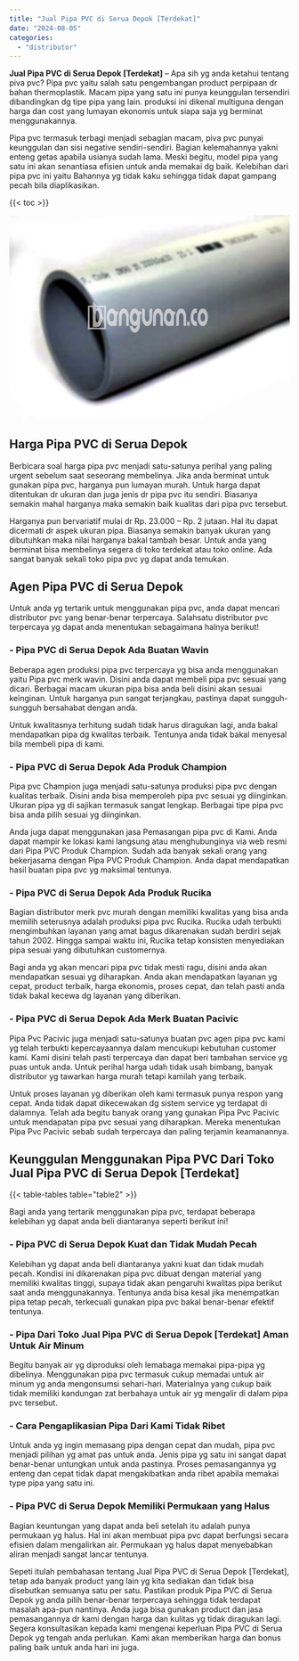 ```yaml
---
title: "Jual Pipa PVC di Serua Depok [Terdekat]"
date: "2024-08-05"
categories: 
  - "distributor"
---
```


**Jual Pipa PVC di Serua Depok \[Terdekat\]** – Apa sih yg anda ketahui tentang piva pvc? Pipa pvc yaitu salah satu pengembangan product perpipaan dr bahan thermoplastik. Macam pipa yang satu ini punya keunggulan tersendiri dibandingkan dg tipe pipa yang lain. produksi ini dikenal multiguna dengan harga dan cost yang lumayan ekonomis untuk siapa saja yg berminat menggunakannya.

Pipa pvc termasuk terbagi menjadi sebagian macam, piva pvc punyai keunggulan dan sisi negative sendiri-sendiri. Bagian kelemahannya yakni enteng getas apabila usianya sudah lama. Meski begitu, model pipa yang satu ini akan senantiasa efisien untuk anda memakai dg baik. Kelebihan dari pipa pvc ini yaitu Bahannya yg tidak kaku sehingga tidak dapat gampang pecah bila diaplikasikan.

{{< toc >}}

![](/images/jaul-pipa-pvc-65.png)

## Harga Pipa PVC di Serua Depok

Berbicara soal harga pipa pvc menjadi satu-satunya perihal yang paling urgent sebelum saat seseorang membelinya. Jika anda berminat untuk gunakan pipa pvc, harganya pun lumayan murah. Untuk harga dapat ditentukan dr ukuran dan juga jenis dr pipa pvc itu sendiri. Biasanya semakin mahal harganya maka semakin baik kualitas dari pipa pvc tersebut.

Harganya pun bervariatif mulai dr Rp. 23.000 – Rp. 2 jutaan. Hal itu dapat dicermati dr aspek ukuran pipa. Biasanya semakin banyak ukuran yang dibutuhkan maka nilai harganya bakal tambah besar. Untuk anda yang berminat bisa membelinya segera di toko terdekat atau toko online. Ada sangat banyak sekali toko pipa pvc yg dapat anda temukan.

## Agen Pipa PVC di Serua Depok

Untuk anda yg tertarik untuk menggunakan pipa pvc, anda dapat mencari distributor pvc yang benar-benar terpercaya. Salahsatu distributor pvc terpercaya yg dapat anda menentukan sebagaimana halnya berikut!

### \- Pipa PVC di Serua Depok Ada Buatan Wavin

Beberapa agen produksi pipa pvc terpercaya yg bisa anda menggunakan yaitu Pipa pvc merk wavin. Disini anda dapat membeli pipa pvc sesuai yang dicari. Berbagai macam ukuran pipa bisa anda beli disini akan sesuai keinginan. Untuk harganya pun sangat terjangkau, pastinya dapat sungguh-sungguh bersahabat dengan anda.

Untuk kwalitasnya terhitung sudah tidak harus diragukan lagi, anda bakal mendapatkan pipa dg kwalitas terbaik. Tentunya anda tidak bakal menyesal bila membeli pipa di kami.

### \- Pipa PVC di Serua Depok Ada Produk Champion

Pipa pvc Champion juga menjadi satu-satunya produksi pipa pvc dengan kualitas terbaik. Disini anda bisa memperoleh pipa pvc sesuai yg diinginkan. Ukuran pipa yg di sajikan termasuk sangat lengkap. Berbagai tipe pipa pvc bisa anda pilih sesuai yg diinginkan.

Anda juga dapat menggunakan jasa Pemasangan pipa pvc di Kami. Anda dapat mampir ke lokasi kami langsung atau menghubunginya via web resmi dari Pipa PVC Produk Champion. Sudah ada banyak sekali orang yang bekerjasama dengan Pipa PVC Produk Champion. Anda dapat mendapatkan hasil buatan pipa pvc yg maksimal tentunya.

### \- Pipa PVC di Serua Depok Ada Produk Rucika

Bagian distributor merk pvc murah dengan memiliki kwalitas yang bisa anda memilih seterusnya adalah produksi pipa pvc Rucika. Rucika udah terbukti mengimbuhkan layanan yang amat bagus dikarenakan sudah berdiri sejak tahun 2002. Hingga sampai waktu ini, Rucika tetap konsisten menyediakan pipa sesuai yang dibutuhkan customernya.

Bagi anda yg akan mencari pipa pvc tidak mesti ragu, disini anda akan mendapatkan sesuai yg diharapkan. Anda akan mendapatkan layanan yg cepat, product terbaik, harga ekonomis, proses cepat, dan telah pasti anda tidak bakal kecewa dg layanan yang diberikan.

### \- Pipa PVC di Serua Depok Ada Merk Buatan Pacivic

Pipa Pvc Pacivic juga menjadi satu-satunya buatan pvc agen pipa pvc kami yg telah terbukti kepercayaannya dalam mencukupi kebutuhan customer kami. Kami disini telah pasti terpercaya dan dapat beri tambahan service yg puas untuk anda. Untuk perihal harga udah tidak usah bimbang, banyak distributor yg tawarkan harga murah tetapi kamilah yang terbaik.

Untuk proses layanan yg diberikan oleh kami termasuk punya respon yang cepat. Anda tidak dapat dikecewakan dg sistem service yg terdapat di dalamnya. Telah ada begitu banyak orang yang gunakan Pipa Pvc Pacivic untuk mendapatan pipa pvc sesuai yang diharapkan. Mereka menentukan Pipa Pvc Pacivic sebab sudah terpercaya dan paling terjamin keamanannya.

## Keunggulan Menggunakan Pipa PVC Dari Toko Jual Pipa PVC di Serua Depok \[Terdekat\]

{{< table-tables table="table2" >}}

Bagi anda yang tertarik menggunakan pipa pvc, terdapat beberapa kelebihan yg dapat anda beli diantaranya seperti berikut ini!

### \- Pipa PVC di Serua Depok Kuat dan Tidak Mudah Pecah

Kelebihan yg dapat anda beli diantaranya yakni kuat dan tidak mudah pecah. Kondisi ini dikarenakan pipa pvc dibuat dengan material yang memiliki kwalitas tinggi, supaya tidak akan pengaruhi kwalitas pipa berikut saat anda menggunakannya. Tentunya anda bisa kesal jika menempatkan pipa tetap pecah, terkecuali gunakan pipa pvc bakal benar-benar efektif tentunya.

### \- Pipa Dari Toko Jual Pipa PVC di Serua Depok \[Terdekat\] Aman Untuk Air Minum

Begitu banyak air yg diproduksi oleh lemabaga memakai pipa-pipa yg dibelinya. Menggunakan pipa pvc termasuk cukup memadai untuk air minum yg anda mengonsumsi sehari-hari. Materialnya yang cukup baik tidak memiliki kandungan zat berbahaya untuk air yg mengalir di dalam pipa pvc tersebut.

### \- Cara Pengaplikasian Pipa Dari Kami Tidak Ribet

Untuk anda yg ingin memasang pipa dengan cepat dan mudah, pipa pvc menjadi pilihan yg amat pas untuk anda. Jenis pipa yg satu ini sangat dapat benar-benar untungkan untuk anda pastinya. Proses pemasangannya yg enteng dan cepat tidak dapat mengakibatkan anda ribet apabila memakai type pipa yang satu ini.

### \- Pipa PVC di Serua Depok Memiliki Permukaan yang Halus

Bagian keuntungan yang dapat anda beli setelah itu adalah punya permukaan yg halus. Hal ini akan membuat pipa pvc dapat berfungsi secara efisien dalam mengalirkan air. Permukaan yg halus dapat menyebabkan aliran menjadi sangat lancar tentunya.

Sepeti itulah pembahasan tentang Jual Pipa PVC di Serua Depok \[Terdekat\], tetap ada banyak product yang lain yg kita sediakan dan tidak bisa disebutkan semuanya satu per satu. Pastikan produk Pipa PVC di Serua Depok yg anda pilih benar-benar terpercaya sehingga tidak terdapat masalah apa-pun nantinya. Anda juga bisa gunakan product dan jasa pemasangannya dr kami dengan harga dan kulitas yg tidak diragukan lagi. Segera konsultasikan kepada kami mengenai keperluan Pipa PVC di Serua Depok yg tengah anda perlukan. Kami akan memberikan harga dan bonus paling baik untuk anda hari ini juga.
